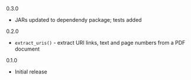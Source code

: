 0.3.0
* JARs updated to dependendy package; tests added

0.2.0 
* `extract_uris()` - extract URI links, text and page numbers from a PDF document

0.1.0 
* Initial release
